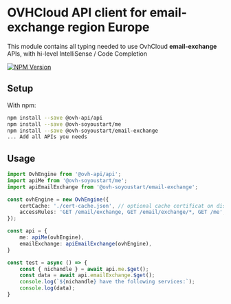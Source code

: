 # OVHCloud API client for **email-exchange** region Europe

This module contains all typing needed to use OvhCloud **email-exchange** APIs, with hi-level IntelliSense / Code Completion

[![NPM Version](https://img.shields.io/npm/v/@ovh-soyoustart/email-exchange.svg?style=flat)](https://www.npmjs.org/package/@ovh-soyoustart/email-exchange)

## Setup

With npm:

```bash
npm install --save @ovh-api/api
npm install --save @ovh-soyoustart/me
npm install --save @ovh-soyoustart/email-exchange
... Add all APIs you needs
```

## Usage

```typescript
import OvhEngine from '@ovh-api/api';
import apiMe from '@ovh-soyoustart/me';
import apiEmailExchange from '@ovh-soyoustart/email-exchange';

const ovhEngine = new OvhEngine({ 
    certCache: './cert-cache.json', // optional cache certificat on disk.
    accessRules: 'GET /email/exchange, GET /email/exchange/*, GET /me', // optional limit the requested privileges.
});

const api = {
    me: apiMe(ovhEngine),
    emailExchange: apiEmailExchange(ovhEngine),
}

const test = async () => {
    const { nichandle } = await api.me.$get();
    const data = await api.emailExchange.$get();
    console.log(`${nichandle} have the following services:`);
    console.log(data);
}
```
